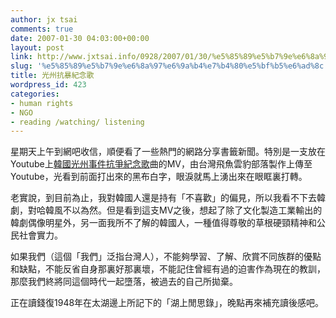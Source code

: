 ```yaml
---
author: jx tsai
comments: true
date: 2007-01-30 04:03:00+00:00
layout: post
link: http://www.jxtsai.info/0928/2007/01/30/%e5%85%89%e5%b7%9e%e6%8a%97%e6%9a%b4%e7%b4%80%e5%bf%b5%e6%ad%8c/
slug: '%e5%85%89%e5%b7%9e%e6%8a%97%e6%9a%b4%e7%b4%80%e5%bf%b5%e6%ad%8c'
title: 光州抗暴紀念歌
wordpress_id: 423
categories:
- human rights
- NGO
- reading /watching/ listening
---
```


星期天上午到網吧收信，順便看了一些熱門的網路分享書籤新聞。特別是一支放在Youtube上[韓國光州事件抗爭紀念歌](http://www.jxtsai.info/blog/)曲的MV，由台灣飛魚雲豹部落製作上傳至Youtube，光看到前面打出來的黑布白字，眼淚就馬上湧出來在眼眶裏打轉。

  
  


老實說，到目前為止，我對韓國人還是持有「不喜歡」的偏見，所以我看不下去韓劇，對哈韓風不以為然。但是看到這支MV之後，想起了除了文化製造工業輸出的韓劇偶像明星外，另一面我所不了解的韓國人，一種值得尊敬的草根硬頸精神和公民社會實力。

  


如果我們（這個「我們」泛指台灣人），不能夠學習、了解、欣賞不同族群的優點和缺點，不能反省自身那裏好那裏壞，不能記住曾經有過的迫害作為現在的教訓，那麼我們終將同這個時代一起墮落，被過去的自己所拋棄。

  
  


  
正在讀錢復1948年在太湖邊上所記下的「湖上閒思錄」，晚點再來補充讀後感吧。  

